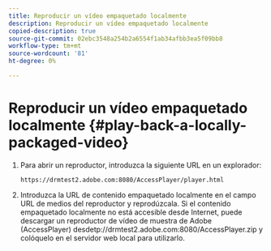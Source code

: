 ```yaml
---
title: Reproducir un vídeo empaquetado localmente
description: Reproducir un vídeo empaquetado localmente
copied-description: true
source-git-commit: 02ebc3548a254b2a6554f1ab34afbb3ea5f09bb8
workflow-type: tm+mt
source-wordcount: '81'
ht-degree: 0%

---
```


# Reproducir un vídeo empaquetado localmente {#play-back-a-locally-packaged-video}

1. Para abrir un reproductor, introduzca la siguiente URL en un explorador:

   ```
   https://drmtest2.adobe.com:8080/AccessPlayer/player.html
   ```

1. Introduzca la URL de contenido empaquetado localmente en el campo URL de medios del reproductor y reprodúzcala.
Si el contenido empaquetado localmente no está accesible desde Internet, puede descargar un reproductor de vídeo de muestra de Adobe (AccessPlayer) desde<span></span>tp://drmtest2.adobe.com:8080/AccessPlayer.zip y colóquelo en el servidor web local para utilizarlo.
